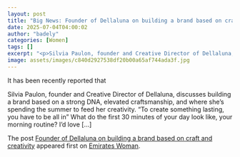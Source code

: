 ```yaml
---
layout: post
title: "Big News: Founder of Dellaluna on building a brand based on craft and creativity"
date: 2025-07-04T04:00:02
author: "badely"
categories: [Women]
tags: []
excerpt: "<p>Silvia Paulon, founder and Creative Director of Dellaluna, discusses building a brand based on a strong DNA, elevated craftsmanship, and where she’"
image: assets/images/c840d2927538df20b00a65af744ada3f.jpg
---
```


It has been recently reported that <p>Silvia Paulon, founder and Creative Director of Dellaluna, discusses building a brand based on a strong DNA, elevated craftsmanship, and where she’s spending the summer to feed her creativity. “To create something lasting, you have to be all in” What do the first 30 minutes of your day look like, your morning routine? I’d love [&#8230;]</p>
<p>The post <a href="https://emirateswoman.com/silvia-paulon-founder-of-dellaluna-on-building-a-brand-based-on-craft-and-creativity/" rel="nofollow">Founder of Dellaluna on building a brand based on craft and creativity</a> appeared first on <a href="https://emirateswoman.com" rel="nofollow">Emirates Woman</a>.</p>

